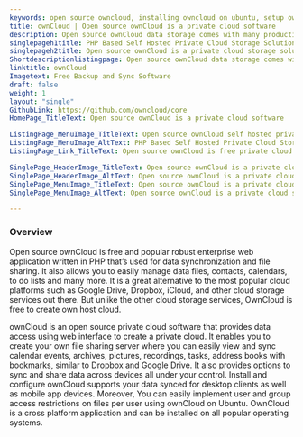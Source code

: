 ```yaml
---
keywords: open source owncloud, installing owncloud on ubuntu, setup owncloud, owncloud on ubuntu, private cloud storage solution, install owncloud, setup your own cloud, private cloud storage open source
title: ownCloud | Open source ownCloud is a private cloud software
description: Open source ownCloud data storage comes with many productive features. ownCloud file collaboration is password protected so that your data is under your control
singlepageh1title: PHP Based Self Hosted Private Cloud Storage Solution
singlepageh2title: Open source ownCloud is a private cloud storage solution for cloud-based collaboration platforms. ownCloud provides privacy and works to protect files storage.
Shortdescriptionlistingpage: Open source ownCloud data storage comes with many productive features. ownCloud file collaboration is password protected so that your data is under your control
linktitle: ownCloud
Imagetext: Free Backup and Sync Software
draft: false
weight: 1
layout: "single"
GithubLink: https://github.com/owncloud/core
HomePage_TitleText: Open source ownCloud is a private cloud software

ListingPage_MenuImage_TitleText: Open source ownCloud self hosted private cloud storage solution.
ListingPage_MenuImage_AltText: PHP Based Self Hosted Private Cloud Storage Solution.
ListingPage_Link_TitleText: Open source ownCloud is free private cloud storage solution and open source market-leading tool

SinglePage_HeaderImage_TitleText: Open source ownCloud is a private cloud storage solution
SinglePage_HeaderImage_AltText: Open source ownCloud is a private cloud storage solution
SinglePage_MenuImage_TitleText: Open source ownCloud is a private cloud storage solution
SinglePage_MenuImage_AltText: Open source ownCloud is a private cloud storage solution

---
```

### **Overview**

Open source ownCloud is free and popular robust enterprise web application written in PHP that’s used for data synchronization and file sharing. It also allows you to easily manage data files, contacts, calendars, to do lists and many more. It is a great alternative to the most popular cloud platforms such as Google Drive, Dropbox, iCloud, and other cloud storage services out there. But unlike the other cloud storage services, OwnCloud is free to create own host cloud.

ownCloud is an open source private cloud software that provides data access using web interface to create a private cloud. It enables you to create your own file sharing server where you can easily view and sync calendar events, archives, pictures, recordings, tasks, address books with bookmarks, similar to Dropbox and Google Drive. It also provides options to sync and share data across devices all under your control. Install and configure ownCloud supports your data synced for desktop clients as well as mobile app devices. Moreover, You can easily implement user and group access restrictions on files per user using ownCloud on Ubuntu. OwnCloud is a cross platform application and can be installed on all popular operating systems.
